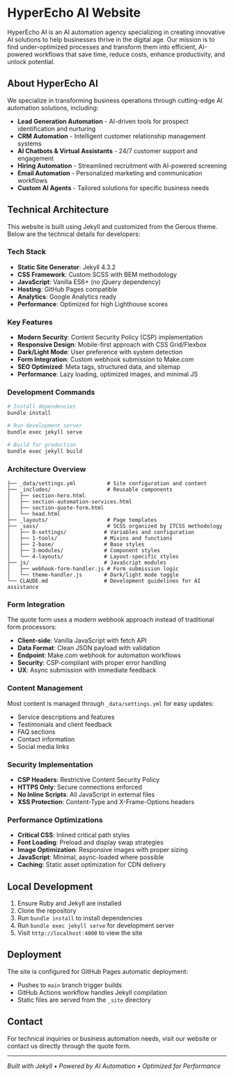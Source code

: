 # HyperEcho AI Website

HyperEcho AI is an AI automation agency specializing in creating innovative AI solutions to help businesses thrive in the digital age. Our mission is to find under-optimized processes and transform them into efficient, AI-powered workflows that save time, reduce costs, enhance productivity, and unlock potential.

## About HyperEcho AI

We specialize in transforming business operations through cutting-edge AI automation solutions, including:

- **Lead Generation Automation** - AI-driven tools for prospect identification and nurturing
- **CRM Automation** - Intelligent customer relationship management systems
- **AI Chatbots & Virtual Assistants** - 24/7 customer support and engagement
- **Hiring Automation** - Streamlined recruitment with AI-powered screening
- **Email Automation** - Personalized marketing and communication workflows
- **Custom AI Agents** - Tailored solutions for specific business needs

## Technical Architecture

This website is built using Jekyll and customized from the Gerous theme. Below are the technical details for developers:

### Tech Stack

- **Static Site Generator**: Jekyll 4.3.2
- **CSS Framework**: Custom SCSS with BEM methodology
- **JavaScript**: Vanilla ES6+ (no jQuery dependency)
- **Hosting**: GitHub Pages compatible
- **Analytics**: Google Analytics ready
- **Performance**: Optimized for high Lighthouse scores

### Key Features

- **Modern Security**: Content Security Policy (CSP) implementation
- **Responsive Design**: Mobile-first approach with CSS Grid/Flexbox
- **Dark/Light Mode**: User preference with system detection
- **Form Integration**: Custom webhook submission to Make.com
- **SEO Optimized**: Meta tags, structured data, and sitemap
- **Performance**: Lazy loading, optimized images, and minimal JS

### Development Commands

```bash
# Install dependencies
bundle install

# Run development server
bundle exec jekyll serve

# Build for production
bundle exec jekyll build
```

### Architecture Overview

```
├── _data/settings.yml          # Site configuration and content
├── _includes/                  # Reusable components
│   ├── section-hero.html
│   ├── section-automation-services.html
│   ├── section-quote-form.html
│   └── head.html
├── _layouts/                   # Page templates
├── _sass/                      # SCSS organized by ITCSS methodology
│   ├── 0-settings/            # Variables and configuration
│   ├── 1-tools/               # Mixins and functions
│   ├── 2-base/                # Base styles
│   ├── 3-modules/             # Component styles
│   └── 4-layouts/             # Layout-specific styles
├── js/                        # JavaScript modules
│   ├── webhook-form-handler.js # Form submission logic
│   └── theme-handler.js       # Dark/light mode toggle
└── CLAUDE.md                  # Development guidelines for AI assistance
```

### Form Integration

The quote form uses a modern webhook approach instead of traditional form processors:

- **Client-side**: Vanilla JavaScript with fetch API
- **Data Format**: Clean JSON payload with validation
- **Endpoint**: Make.com webhook for automation workflows
- **Security**: CSP-compliant with proper error handling
- **UX**: Async submission with immediate feedback

### Content Management

Most content is managed through `_data/settings.yml` for easy updates:

- Service descriptions and features
- Testimonials and client feedback
- FAQ sections
- Contact information
- Social media links

### Security Implementation

- **CSP Headers**: Restrictive Content Security Policy
- **HTTPS Only**: Secure connections enforced
- **No Inline Scripts**: All JavaScript in external files
- **XSS Protection**: Content-Type and X-Frame-Options headers

### Performance Optimizations

- **Critical CSS**: Inlined critical path styles
- **Font Loading**: Preload and display swap strategies
- **Image Optimization**: Responsive images with proper sizing
- **JavaScript**: Minimal, async-loaded where possible
- **Caching**: Static asset optimization for CDN delivery

## Local Development

1. Ensure Ruby and Jekyll are installed
2. Clone the repository
3. Run `bundle install` to install dependencies
4. Run `bundle exec jekyll serve` for development server
5. Visit `http://localhost:4000` to view the site

## Deployment

The site is configured for GitHub Pages automatic deployment:

- Pushes to `main` branch trigger builds
- GitHub Actions workflow handles Jekyll compilation
- Static files are served from the `_site` directory

## Contact

For technical inquiries or business automation needs, visit our website or contact us directly through the quote form.

---

_Built with Jekyll • Powered by AI Automation • Optimized for Performance_
